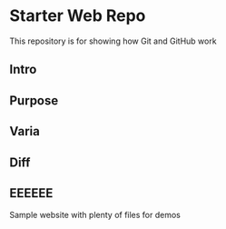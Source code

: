 # Starter Web Repo

This repository is for showing how Git and GitHub work

## Intro
## Purpose
## Varia
## Diff
## EEEEEE

Sample website with plenty of files for demos